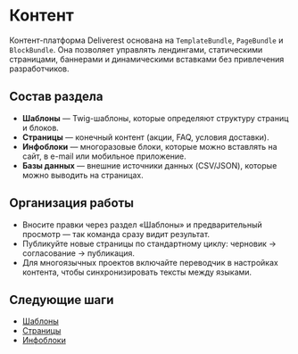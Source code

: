 # Контент

Контент-платформа Deliverest основана на `TemplateBundle`, `PageBundle` и `BlockBundle`. Она позволяет управлять лендингами, статическими страницами, баннерами и динамическими вставками без привлечения разработчиков.

## Состав раздела

- **Шаблоны** — Twig-шаблоны, которые определяют структуру страниц и блоков.
- **Страницы** — конечный контент (акции, FAQ, условия доставки).
- **Инфоблоки** — многоразовые блоки, которые можно вставлять на сайт, в e-mail или мобильное приложение.
- **Базы данных** — внешние источники данных (CSV/JSON), которые можно выводить на страницах.

## Организация работы

- Вносите правки через раздел «Шаблоны» и предварительный просмотр — так команда сразу видит результат.
- Публикуйте новые страницы по стандартному циклу: черновик → согласование → публикация.
- Для многоязычных проектов включайте переводчик в настройках контента, чтобы синхронизировать тексты между языками.

## Следующие шаги

- [Шаблоны](templates.md)
- [Страницы](pages.md)
- [Инфоблоки](blocks.md)
